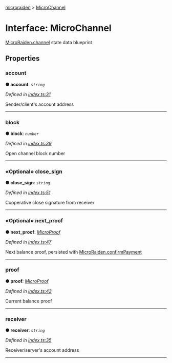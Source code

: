 [microraiden](../README.md) > [MicroChannel](../interfaces/microchannel.md)



# Interface: MicroChannel


[MicroRaiden.channel](../classes/microraiden.md#channel) state data blueprint


## Properties
<a id="account"></a>

###  account

**●  account**:  *`string`* 

*Defined in [index.ts:31](https://github.com/raiden-network/microraiden/blob/99a659d/microraiden/microraiden/webui/microraiden/src/index.ts#L31)*



Sender/client's account address




___

<a id="block"></a>

###  block

**●  block**:  *`number`* 

*Defined in [index.ts:39](https://github.com/raiden-network/microraiden/blob/99a659d/microraiden/microraiden/webui/microraiden/src/index.ts#L39)*



Open channel block number




___

<a id="close_sign"></a>

### «Optional» close_sign

**●  close_sign**:  *`string`* 

*Defined in [index.ts:51](https://github.com/raiden-network/microraiden/blob/99a659d/microraiden/microraiden/webui/microraiden/src/index.ts#L51)*



Cooperative close signature from receiver




___

<a id="next_proof"></a>

### «Optional» next_proof

**●  next_proof**:  *[MicroProof](microproof.md)* 

*Defined in [index.ts:47](https://github.com/raiden-network/microraiden/blob/99a659d/microraiden/microraiden/webui/microraiden/src/index.ts#L47)*



Next balance proof, persisted with [MicroRaiden.confirmPayment](../classes/microraiden.md#confirmpayment)




___

<a id="proof"></a>

###  proof

**●  proof**:  *[MicroProof](microproof.md)* 

*Defined in [index.ts:43](https://github.com/raiden-network/microraiden/blob/99a659d/microraiden/microraiden/webui/microraiden/src/index.ts#L43)*



Current balance proof




___

<a id="receiver"></a>

###  receiver

**●  receiver**:  *`string`* 

*Defined in [index.ts:35](https://github.com/raiden-network/microraiden/blob/99a659d/microraiden/microraiden/webui/microraiden/src/index.ts#L35)*



Receiver/server's account address




___


